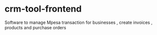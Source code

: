 # crm-tool-frontend
Software to manage Mpesa transaction for businesses , create invoices , products and purchase orders
